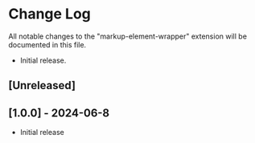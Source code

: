 # Change Log

All notable changes to the "markup-element-wrapper" extension will be documented in this file.
- Initial release.

## [Unreleased]

## [1.0.0] - 2024-06-8

- Initial release

